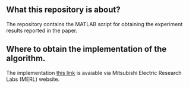 ## What this repository is about?

The repository contains the MATLAB script for obtaining the experiment results reported in the paper.

## Where to obtain the implementation of the algorithm.

The implementation [this link](http://www.merl.com/research/?research=license-request&sw=JGU) is avaiable via Mitsubishi Electric Research Labs (MERL) website.
